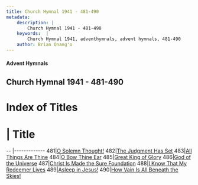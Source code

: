 ```yaml
---
title: Church Hymnal 1941 - 481-490
metadata:
    description: |
        Church Hymnal 1941 - 481-490
    keywords:  |
        Church Hymnal 1941, adventhymnals, advent hymnals, 481-490
    author: Brian Onang'o
---
```


#### Advent Hymnals
## Church Hymnal 1941 - 481-490

# Index of Titles
# | Title                        
-- |-------------
481|[O Solemn Thought!](/church-hymnal/401-500/481-490/O-Solemn-Thought!)
482|[The Judgment Has Set](/church-hymnal/401-500/481-490/The-Judgment-Has-Set)
483|[All Things Are Thine](/church-hymnal/401-500/481-490/All-Things-Are-Thine)
484|[O Bow Thine Ear](/church-hymnal/401-500/481-490/O-Bow-Thine-Ear)
485|[Great King of Glory](/church-hymnal/401-500/481-490/Great-King-of-Glory)
486|[God of the Universe](/church-hymnal/401-500/481-490/God-of-the-Universe)
487|[Christ Is Made the Sure Foundation](/church-hymnal/401-500/481-490/Christ-Is-Made-the-Sure-Foundation)
488|[I Know That My Redeemer Lives](/church-hymnal/401-500/481-490/I-Know-That-My-Redeemer-Lives)
489|[Asleep in Jesus!](/church-hymnal/401-500/481-490/Asleep-in-Jesus!)
490|[How Vain Is All Beneath the Skies!](/church-hymnal/401-500/481-490/How-Vain-Is-All-Beneath-the-Skies!)